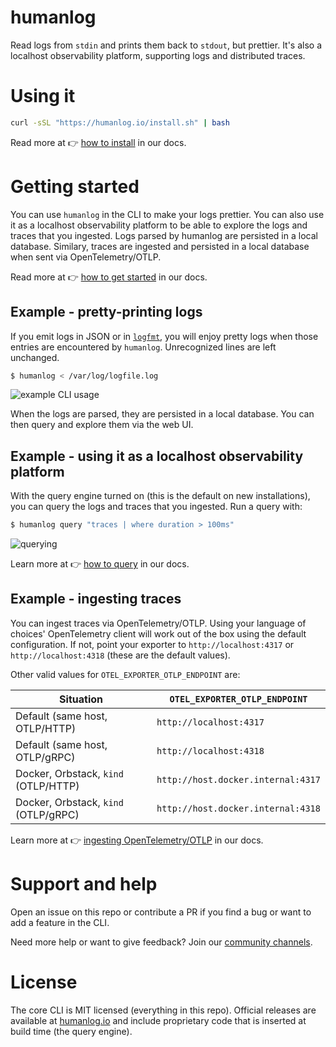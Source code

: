 # humanlog

Read logs from `stdin` and prints them back to `stdout`, but prettier. It's also a localhost observability platform, supporting logs and distributed traces.

# Using it

```bash
curl -sSL "https://humanlog.io/install.sh" | bash
```

Read more at 👉 [how to install](https://humanlog.io/docs/get-started/installation) in our docs.

# Getting started

You can use `humanlog` in the CLI to make your logs prettier. You can also use it as a localhost observability platform to be able to explore the logs and traces that you ingested. Logs parsed by humanlog are persisted in a local database. Similary, traces are ingested and persisted in a local database when sent via OpenTelemetry/OTLP.

Read more at 👉 [how to get started](https://humanlog.io/docs/get-started/basic-usage) in our docs.

## Example - pretty-printing logs

If you emit logs in JSON or in [`logfmt`](https://brandur.org/logfmt), you will enjoy pretty logs when those
entries are encountered by `humanlog`. Unrecognized lines are left unchanged.

```bash
$ humanlog < /var/log/logfile.log
```

![example CLI usage](https://github.com/user-attachments/assets/d313b4df-30d4-423e-8ea4-f7a34e4e2c60)

When the logs are parsed, they are persisted in a local database. You can then query and explore them via the web UI.

## Example - using it as a localhost observability platform

With the query engine turned on (this is the default on new installations), you can query the logs and traces that you ingested. Run a query with:

```bash
$ humanlog query "traces | where duration > 100ms"
```

![querying](https://github.com/user-attachments/assets/74530872-fa9e-4c31-8798-99fdb34c7280)

Learn more at 👉 [how to query](https://humanlog.io/docs/features/query) in our docs.

## Example - ingesting traces

You can ingest traces via OpenTelemetry/OTLP. Using your language of choices' OpenTelemetry client will work out of the box using the default configuration. If not, point your exporter to `http://localhost:4317` or `http://localhost:4318` (these are the default values).

Other valid values for `OTEL_EXPORTER_OTLP_ENDPOINT` are:

| Situation                            | `OTEL_EXPORTER_OTLP_ENDPOINT`      |
| ------------------------------------ | ---------------------------------- |
| Default (same host, OTLP/HTTP)       | `http://localhost:4317`            |
| Default (same host, OTLP/gRPC)       | `http://localhost:4318`            |
| Docker, Orbstack, `kind` (OTLP/HTTP) | `http://host.docker.internal:4317` |
| Docker, Orbstack, `kind` (OTLP/gRPC) | `http://host.docker.internal:4318` |

Learn more at 👉 [ingesting OpenTelemetry/OTLP](https://humanlog.io/docs/integrations/opentelemetry) in our docs.

# Support and help

Open an issue on this repo or contribute a PR if you find a bug or want to add a feature in the CLI.

Need more help or want to give feedback? Join our [community channels](https://humanlog.io/support).

# License

The core CLI is MIT licensed (everything in this repo). Official releases are available at [humanlog.io](https://humanlog.io) and include proprietary code that is inserted at build time (the query engine).
